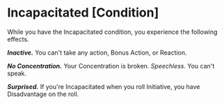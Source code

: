 # Incapacitated [Condition]

While you have the Incapacitated condition, you experience the following effects.

**_Inactive._** You can't take any action, Bonus Action, or Reaction.

**_No Concentration._** Your Concentration is broken. *Speechless.* You can't speak.

**_Surprised._** If you're Incapacitated when you roll Initiative, you have Disadvantage on the roll.